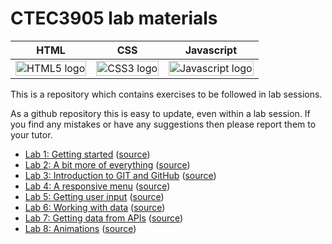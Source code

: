 # CTEC3905 lab materials

| HTML | CSS | Javascript |
|:----:|:---:|:----------:|
| <img src="images/html.svg" alt="HTML5 logo" width="100%"> | <img src="images/css.svg" alt="CSS3 logo" width="100%"> | <img src="images/js.svg" alt="Javascript logo" width="100%"> |

This is a repository which contains exercises to be followed in lab sessions.

As a github repository this is easy to update, even within a lab session.
If you find any mistakes or have any suggestions then please report them to your tutor.

- [Lab 1: Getting started](https://ctec3905-2022.github.io/lab-materials/lab-01.html)
([source](lab-01.md))
- [Lab 2: A bit more of everything](https://ctec3905-2022.github.io/lab-materials/lab-02.html)
([source](lab-02.md))
- [Lab 3: Introduction to GIT and GitHub](https://ctec3905-2022.github.io/lab-materials/lab-03.html)
([source](lab-03.md))
- [Lab 4: A responsive menu](https://ctec3905-2022.github.io/lab-materials/lab-04.html)
([source](lab-04.md))
- [Lab 5: Getting user input](https://ctec3905-2022.github.io/lab-materials/lab-05.html)
([source](lab-05.md))
- [Lab 6: Working with data](https://ctec3905-2022.github.io/lab-materials/lab-06.html)
([source](lab-06.md))
- [Lab 7: Getting data from APIs](https://ctec3905-2022.github.io/lab-materials/lab-07.html)
([source](lab-07.md))
- [Lab 8: Animations](https://ctec3905-2022.github.io/lab-materials/lab-08.html)
([source](lab-08.md))
